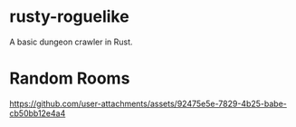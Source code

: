 # rusty-roguelike

A basic dungeon crawler in Rust. 

# Random Rooms

https://github.com/user-attachments/assets/92475e5e-7829-4b25-babe-cb50bb12e4a4

